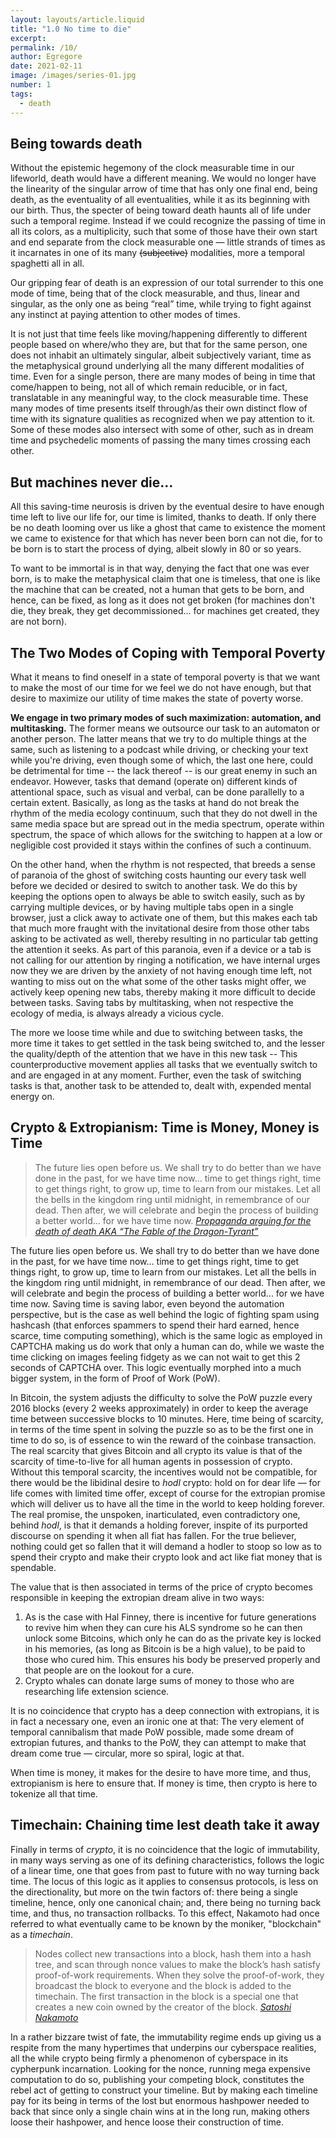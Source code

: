 ```yaml
---
layout: layouts/article.liquid
title: "1.0 No time to die"
excerpt:
permalink: /10/
author: Egregore
date: 2021-02-11
image: /images/series-01.jpg
number: 1
tags:
  - death
---
```


## Being towards death
Without the epistemic hegemony of the clock measurable time in our lifeworld, death would have a different meaning. We would no longer have the linearity of the singular arrow of time that has only one final end, being death, as the eventuality of all eventualities, while it as its beginning with our birth. Thus, the specter of being toward death haunts all of life under such a temporal regime. Instead if we could recognize the passing of time in all its colors, as a multiplicity, such that some of those have their own start and end separate from the clock measurable one — little strands of times as it incarnates in one of its many ~~(subjective)~~ modalities, more a  temporal spaghetti all in all.

Our gripping fear of death is an expression of our total surrender to this one mode of time, being that of the clock measurable, and thus, linear and singular, as the only one as being “real” time, while trying to fight against any instinct at paying attention to other modes of times. 

It is not just that time feels like moving/happening differently to different people based on where/who they are, but that for the same person, one does not inhabit an ultimately singular, albeit subjectively variant, time as the metaphysical ground underlying all the many different modalities of time. Even for a single person, there are many modes of being in time that come/happen to being, not all of which remain reducible, or in fact, translatable in any meaningful way, to the clock measurable time. These many modes of time presents itself through/as their own distinct flow of time with its signature qualities as recognized when we pay attention to it. Some of these modes also intersect with some of other, such as in dream time and psychedelic moments of passing the many times crossing each other.

## But machines never die…
All this saving-time neurosis is driven by the eventual desire to have enough time left to live our life for, our time is limited, thanks to death. If only there be no death looming over us like a ghost that came to existence the moment we came to existence for that which has never been born can not die, for to be born is to start the process of dying, albeit slowly in 80 or so years. 

To want to be immortal is in that way, denying the fact that one was ever born, is to make the metaphysical claim that one is timeless, that one is like the machine that can be created, not a human that gets to be born, and hence, can be fixed, as long as it does not get broken (for machines don't die, they break, they get decommissioned... for machines get created, they are not born).


## The Two Modes of Coping with Temporal Poverty
What it means to find oneself in a state of temporal poverty is that we want to make the most of our time for we feel we do not have enough, but that desire to maximize our utility of time makes the state of poverty worse. 

**We engage in two primary modes of such maximization: automation, and multitasking.** The former means we outsource our task to an automaton or another person. The latter means that we try to do multiple things at the same, such as listening to a podcast while driving, or checking your text while you're driving, even though some of which, the last one here, could be detrimental for time -- the lack thereof -- is our great enemy in such an endeavor. However, tasks that  demand (operate on) different kinds of attentional space, such as visual and verbal, can be done parallelly to a certain extent. Basically, as long as the tasks at hand do not break the rhythm of the media ecology continuum, such that they do not dwell in the same media space but are spread out in the media spectrum, operate within spectrum, the space of which allows for the switching to happen at a low or negligible cost provided it stays within the confines of such a continuum.

On the other hand, when the rhythm is not respected, that breeds a sense of paranoia of the ghost of switching costs haunting our every task well before we decided or desired to switch to another task. We do this by keeping the options open to always be able to switch easily, such as by carrying multiple devices, or by having multiple tabs open in a single browser, just a click away to activate one of them, but this makes each tab that much more fraught with the invitational desire from those other tabs asking to be activated as well, thereby resulting in no particular tab getting the attention it seeks. As part of this paranoia, even if a device or a tab is not calling for our attention by ringing a notification, we have internal urges now they we are driven by the anxiety of not having enough time left, not wanting to miss out on the what some of the other tasks might offer, we actively keep opening new tabs, thereby making it more difficult to decide between tasks. Saving tabs by multitasking, when not respective the ecology of media, is always already a vicious cycle.

The more we loose time while and due to switching between tasks, the more time it takes to get settled in the task being switched to, and the lesser the quality/depth of the attention that we have in this new task -- This counterproductive movement applies all tasks that we eventually switch to and are engaged in at any moment. Further, even the task of switching tasks is that, another task to be attended to, dealt with, expended mental energy on.

## Crypto & Extropianism: Time is Money, Money is Time
> The future lies open before us. We shall try to do better than we have done in the past, for we have time now... time to get things right, time to get things right, to grow up, time to learn from our mistakes. Let all the bells in the kingdom ring until midnight, in remembrance of our dead. Then after, we will celebrate and begin the process of building a better world... for we have time now.
> <cite><a href="https://youtu.be/cZYNADOHhVY?t=714">Propaganda arguing for the death of death AKA “The Fable of the Dragon-Tyrant”</a></cite>

The future lies open before us. We shall try to do better than we have done in the past, for we have time now... time to get things right, time to get things right, to grow up, time to learn from our mistakes. Let all the bells in the kingdom ring until midnight, in remembrance of our dead. Then after, we will celebrate and begin the process of building a better world... for we have time now.
Saving time is saving labor, even beyond the automation perspective, but is the case as well behind the logic of fighting spam using hashcash (that enforces spammers to spend their hard earned, hence scarce, time computing something), which is the same logic as employed in CAPTCHA making us do work that only a human can do, while we waste the time clicking on images feeling fidgety as we can not wait to get this 2 seconds of CAPTCHA over. This logic eventually morphed into a much bigger system, in the form of Proof of Work (PoW).

In Bitcoin, the system adjusts the difficulty to solve the PoW puzzle every 2016 blocks (every 2 weeks approximately) in order to keep the average time between successive blocks to 10 minutes. Here, time being of scarcity, in terms of the time spent in solving the puzzle so as to be the first one in time to do so, is of essence to win the reward of the coinbase transaction. The real scarcity that gives Bitcoin and all crypto its value is that of the scarcity of time-to-live for all human agents in possession of crypto. Without this temporal scarcity, the incentives would not be compatible, for there would be the libidinal desire to *hodl* crypto: hold on for dear life — for life comes with limited time offer, except of course for the extropian promise which will deliver us to have all the time in the world to keep holding forever. The real promise, the unspoken, inarticulated, even contradictory one, behind *hodl*, is that it demands a holding forever, inspite of its purported discourse on spending it when all fiat has fallen. For the true believer, nothing could get so fallen that it will demand a hodler to stoop so low as to spend their crypto and make their crypto look and act like fiat money that is spendable. 

The value that is then associated in terms of the price of crypto becomes responsible in keeping the extropian dream alive in two ways:

1. As is the case with Hal Finney, there is incentive for future generations to revive him when they can cure his ALS syndrome so he can then unlock some Bitcoins, which only he can do as the private key is locked in his memories, (as long as Bitcoin is be a high value), to be paid to those who cured him. This ensures his body be preserved properly and that people are on the lookout for a cure.
2. Crypto whales can donate large sums of money to those who are researching life extension science.

It is no coincidence that crypto has a deep connection with extropians, it is in fact a necessary one, even an ironic one at that: The very element of temporal cannibalism that made PoW possible, made some dream of extropian futures, and thanks to the PoW, they can attempt to make that dream come true — circular, more so spiral, logic at that.

When time is money, it makes for the desire to have more time, and thus, extropianism is here to ensure that. If money is time, then crypto is here to tokenize all that time.


## Timechain: Chaining time lest death take it away
Finally in terms of *crypto*, it is no coincidence that the logic of immutability, in many ways serving as one of its defining characteristics, follows the logic of a linear time, one that goes from past to future with no way turning back time. The locus of this logic as it applies to consensus protocols, is less on the directionality, but more on the twin factors of: there being a single timeline, hence, only one canonical chain; and, there being no turning back time, and thus, no transaction rollbacks. To this effect, Nakamoto had once referred to what eventually came to be known by the moniker, "blockchain" as a *timechain*.


> Nodes collect new transactions into a block, hash them into a hash tree, and scan through nonce values to make the block’s hash satisfy proof-of-work requirements. When they solve the proof-of-work, they broadcast the block to everyone and the block is added to the timechain. The first transaction in the block is a special one that creates a new coin owned by the creator of the block.
> <cite><a href="https://github.com/bitcoinsSG/timechain/blob/d4c7befc45bef0ad737b78afa0ccbb43e3410a38/all-of-satoshis-data/code/bitcoin-nov08-tgz/main.h#L722">Satoshi Nakamoto</a></cite>

In a rather bizzare twist of fate, the immutability regime ends up giving us a respite from the many hypertimes that underpins our cyberspace realities, all the while crypto being firmly a phenomenon of cyberspace in its cypherpunk incarnation.  Looking for the nonce, running mega expensive computation to do so, publishing your competing block, constitutes the rebel act of getting to construct your timeline.  But by making each timeline pay for its being in terms of the lost but enormous hashpower needed to back that since only a single chain wins at in the long run, making others loose their hashpower, and hence loose their construction of time.
